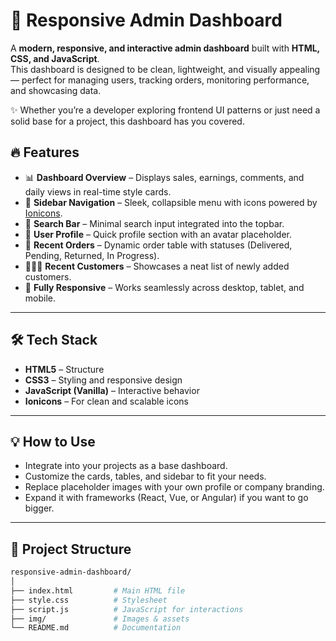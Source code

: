 # 🚀 Responsive Admin Dashboard  

A **modern, responsive, and interactive admin dashboard** built with **HTML, CSS, and JavaScript**.  
This dashboard is designed to be clean, lightweight, and visually appealing — perfect for managing users, tracking orders, monitoring performance, and showcasing data.  

✨ Whether you’re a developer exploring frontend UI patterns or just need a solid base for a project, this dashboard has you covered.  


## 🔥 Features  

- 📊 **Dashboard Overview** – Displays sales, earnings, comments, and daily views in real-time style cards.  
- 🧭 **Sidebar Navigation** – Sleek, collapsible menu with icons powered by [Ionicons](https://ionic.io/ionicons).  
- 🔎 **Search Bar** – Minimal search input integrated into the topbar.  
- 👤 **User Profile** – Quick profile section with an avatar placeholder.  
- 📑 **Recent Orders** – Dynamic order table with statuses (Delivered, Pending, Returned, In Progress).  
- 🧑‍🤝‍🧑 **Recent Customers** – Showcases a neat list of newly added customers.  
- 📱 **Fully Responsive** – Works seamlessly across desktop, tablet, and mobile.  

---

## 🛠️ Tech Stack  

- **HTML5** – Structure  
- **CSS3** – Styling and responsive design  
- **JavaScript (Vanilla)** – Interactive behavior  
- **Ionicons** – For clean and scalable icons  

---

## 💡 How to Use

- Integrate into your projects as a base dashboard.
- Customize the cards, tables, and sidebar to fit your needs.
- Replace placeholder images with your own profile or company branding.
- Expand it with frameworks (React, Vue, or Angular) if you want to go bigger.

---

## 📂 Project Structure  

```bash
responsive-admin-dashboard/
│
├── index.html         # Main HTML file
├── style.css          # Stylesheet
├── script.js          # JavaScript for interactions
├── img/               # Images & assets
└── README.md          # Documentation
